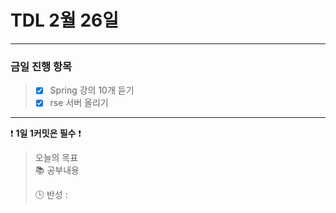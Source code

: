 # TDL 2월 26일

---

### 금일 진행 항목
> - [X] Spring 강의 10개 듣기
> - [X] rse 서버 올리기

---

❗ **1일 1커밋은 필수** ❗

> 오늘의 목표  
> 📚 공부내용
>
>
> 🕒 반성 :
>
> 